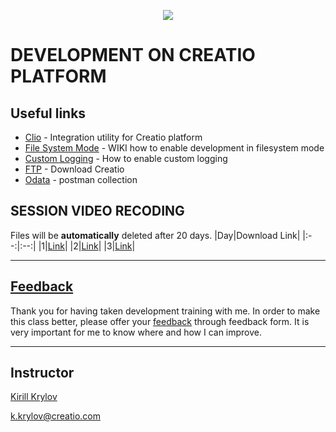 <p align="center">
    <a href="https://www.creatio.com/">
            <img src="https://github.com/kirillkrylov/ImagesAndPages/wiki/Img/accelerateBannerBlue.png">
    </a>
</p>

# DEVELOPMENT ON CREATIO PLATFORM

## Useful links
- [Clio][clio] - Integration utility for Creatio platform 
- [File System Mode][fsmode] - WIKI how to enable development in filesystem mode
- [Custom Logging][nlog] - How to enable custom logging
- [FTP] - Download Creatio
- [Odata] - postman collection
<!-- - Import Postman Environment and Collection from Postman folder. This folder includes DataService requests -->
<!-- - [Import Visual Studio][vsTpl] Templates provided in VisualStudioTemplate folder. -->



## SESSION VIDEO RECODING
Files will be **automatically** deleted after 20 days.
|Day|Download Link|
|:--:|:--:|
|1|[Link][d1v]|
|2|[Link][d2v]|
|3|[Link][d3v]|
<!-- 
|4|[Link][d4v]|
|5|[Link][d5v]|
|6|[Link][d6v]|
|7|[Link][d7v]|
|8|[Link][d8v]|  
-->

---
## [Feedback][feedBackForm]
Thank you for having taken development training with me. In order to make this class better, please offer your [feedback][feedBackForm] through feedback form. It is very important for me to know where and how I can improve.

---
## Instructor
[Kirill Krylov][about]


<a href="mailto:k.krylov@creatio.com">k.krylov@creatio.com</a><br />


<!-- Named Links -->
[d1v]: https://creatio-global.zoom.us/rec/share/RylmwmFCZ1Al1mnRCdm9SBGokz4hZGLzaAnY19k1j73Z4MrUqVoWdWvjCnu1hHZS.hvyNxWGrrMb_2l8f
[d2v]: https://creatio-global.zoom.us/rec/share/qbifNNlQN6x0ugljglPPHJve_SlXa3GYnMx7S7XYI0WEI9sVt9vnsWrmtRxxHgyb.i_mzxDo-i_3XE6a1s
[d3v]: https://creatio-global.zoom.us/rec/share/NhyiNtPKSGoSdHn4VzYZnbyuC-lnHw_C3l3PULo_inlyrhY0rLQYBMFKBZOVlQmO.kbGp4hcpQ-A7K9Xq
<!-- 
[d4v]: 
[d5v]: 
[d6v]: 
[d7v]: 
[d8v]:  
-->

<!-- Links -->
[clio]:https://github.com/Advance-Technologies-Foundation/clio
[fsmode]:https://github.com/Academy-Creatio/TrainingProgramm/wiki/Enable-development-in-FileSystem-Mode
[nlog]:https://github.com/Academy-Creatio/TrainingProgramm/wiki/Custom-Logging-with-NLog
[oData]:https://documenter.getpostman.com/view/10204500/SztHX5Qb?version=latest
[vsTpl]:https://docs.microsoft.com/en-us/visualstudio/ide/how-to-create-item-templates?view=vs-2019
[ftp]:http://ftp.bpmonline.com/support/downloads/!Release/installation_files/

[about]:https://github.com/kirillkrylov/ImagesAndPages/wiki/Kirill-Krylov,-CPA
[feedBackForm]: https://forms.office.com/Pages/ResponsePage.aspx?id=-6Jce0OmhUOLOTaTQnDHFs1n4KjdfnVBtjvFqBN3Vk9UOTZNWkhBN1JCM1lYQjJIQlk0NUJFNVhNSy4u